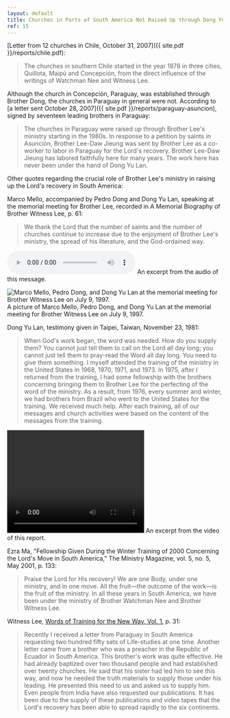 ```yaml
---
layout: default
title: Churches in Parts of South America Not Raised Up through Dong Yu Lan's Work 
ref: 15
---
```


[Letter from 12 churches in Chile, October 31, 2007]({{ site.pdf }}/reports/chile.pdf):

> The churches in southern Chile started in the year 1978 in three cities, Quillota, Maipú and Concepción, from the direct influence of the writings of Watchman Nee and Witness Lee.

Although the church in Concepción, Paraguay, was established through Brother Dong, the churches in Paraguay in general were not. According to [a letter sent October 28, 2007]({{ site.pdf }}/reports/paraguay-asuncion), signed by seventeen leading brothers in Paraguay:

> The churches in Paraguay were raised up through Brother Lee's ministry starting in the 1980s. In response to a petition by saints in Asunción, Brother Lee-Daw Jieung was sent by Brother Lee as a co-worker to labor in Paraguay for the Lord's recovery. Brother Lee-Daw Jieung has labored faithfully here for many years. The work here has never been under the hand of Dong Yu Lan.

Other quotes regarding the crucial role of Brother Lee's ministry in raising up the Lord's recovery in South America:

Marco Mello, accompanied by Pedro Dong and Dong Yu Lan, speaking at the memorial meeting for Brother Lee, recorded in A Memorial Biography of Brother Witness Lee, p. 61:

> We thank the Lord that the number of saints and the number of churches continue to increase due to the enjoyment of Brother Lee's ministry, the spread of his literature, and the God-ordained way.

<audio controls>
  <source src="horse.mp3" type="audio/mpeg">
<a href="">Listen</a> to an excerpt from the audio of this message.
</audio> 
An excerpt from the audio of this message.

![](/img/##### 'Marco Mello, Pedro Dong, and Dong Yu Lan at the memorial meeting for Brother Witness Lee on July 9, 1997.')
A picture of Marco Mello, Pedro Dong, and Dong Yu Lan at the memorial meeting for Brother Witness Lee on July 9, 1997.  


Dong Yu Lan, testimony given in Taipei, Taiwan, November 23, 1981:

> When God's work began, the word was needed. How do you supply them? You cannot just tell them to call on the Lord all day long; you cannot just tell them to pray-read the Word all day long. You need to give them something. I myself attended the training of the ministry in the United States in 1968, 1970, 1971, and 1973. In 1975, after I returned from the training, I had some fellowship with the brothers concerning bringing them to Brother Lee for the perfecting of the word of the ministry. As a result, from 1976, every summer and winter, we had brothers from Brazil who went to the United States for the training. We received much help. After each training, all of our messages and church activities were based on the content of the messages from the training.

<video width="320" height="240" controls>
  <source src="movie.mp4" type="video/mp4">
  <source src="movie.ogg" type="video/ogg">
  <object data="movie.mp4" width="320" height="240">
    <embed src="movie.swf" width="320" height="240">
  </object>
</video> 
An excerpt from the video of this report.    

Ezra Ma, "Fellowship Given During the Winter Training of 2000 Concerning the Lord's Move in South America," The Ministry Magazine, vol. 5, no. 5, May 2001, p. 133:

> Praise the Lord for His recovery! We are one Body, under one ministry, and in one move. All the fruit—the outcome of the work—is the fruit of the ministry. In all these years in South America, we have been under the ministry of Brother Watchman Nee and Brother Witness Lee.

Witness Lee, [Words of Training for the New Way, Vol. 1](http://www.ministrybooks.org/books.cfm?xid=BQ1LWXNPX7BUC), p. 31:

> Recently I received a letter from Paraguay in South America requesting two hundred fifty sets of Life-studies at one time. Another letter came from a brother who was a preacher in the Republic of Ecuador in South America. This brother's work was quite effective. He had already baptized over two thousand people and had established over twenty churches. He said that his sister had led him to see this way, and now he needed the truth materials to supply those under his leading. He presented this need to us and asked us to supply him. Even people from India have also requested our publications. It has been due to the supply of these publications and video tapes that the Lord's recovery has been able to spread rapidly to the six continents.
